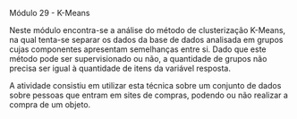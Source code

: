 
Módulo 29 - K-Means

Neste módulo encontra-se a análise do método de clusterização K-Means, na qual tenta-se separar os dados da base de dados analisada
em grupos cujas componentes apresentam semelhanças entre si. Dado que este método pode ser supervisionado ou não, a quantidade de 
grupos não precisa ser igual à quantidade de itens da variável resposta.

A atividade consistiu em utilizar esta técnica sobre um conjunto de dados sobre pessoas que entram em sites de compras, podendo ou
não realizar a compra de um objeto.
